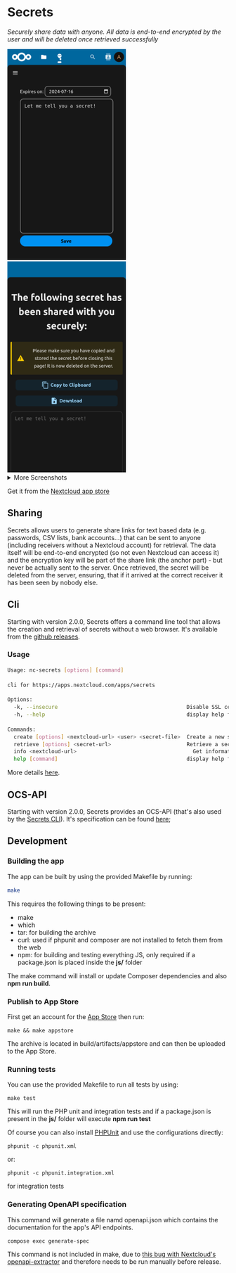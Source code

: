 <!--
SPDX-FileCopyrightText: Tobias Knöppler <thecalcaholic@web.de>
SPDX-License-Identifier: CC0-1.0
-->

# Secrets

*Securely share data with anyone. All data is end-to-end encrypted by the user and will be deleted once retrieved successfully*

<div>
    <img height="480" src="./screenshots/new_secret_phone.png">
    <img height="480" src="./screenshots/public_share_2_phone.png"/>
</div>

<details>
    <summary>More Screenshots</summary>
    <img height="480" src="./screenshots/share_link_phone.png">
    <img height="480" src="./screenshots/public_share_1_phone.png">
    <img height="350" src="./screenshots/public_share_2_phone.png"/>
    <img width="100%" src="./screenshots/new_secret.png"/>
    <img width="100%" src="./screenshots/share_link.png">
    <img width="100%" src="./screenshots/public_share_1.png">
    <img width="100%" src="./screenshots/public_share_2.png">
</details>

Get it from the [Nextcloud app store](https://apps.nextcloud.com/apps/secrets)

## Sharing

Secrets allows users to generate share links for text based data (e.g. passwords, CSV lists, bank accounts...) that can
be sent to anyone (including receivers without a Nextcloud account) for retrieval.
The data itself will be end-to-end encrypted (so not even Nextcloud can access it) and the encryption key will be part of
the share link (the anchor part) - but never be actually sent to the server.
Once retrieved, the secret will be deleted from the server, ensuring, that if it arrived at the correct receiver it has
been seen by nobody else.

## Cli

Starting with version 2.0.0, Secrets offers a command line tool that allows the creation and retrieval of secrets without a web browser.
It's available from the [github releases](https://github.com/thecalcaholic/nextcloud-secrets/releases).

### Usage

```sh
Usage: nc-secrets [options] [command]

cli for https://apps.nextcloud.com/apps/secrets

Options:
  -k, --insecure                                         Disable SSL certificate validation (FOR TESTING ONLY)
  -h, --help                                             display help for command

Commands:
  create [options] <nextcloud-url> <user> <secret-file>  Create a new secret
  retrieve [options] <secret-url>                        Retrieve a secret and print it to stdout
  info <nextcloud-url>                                     Get information about a Nextcloud Secrets API
  help [command]                                         display help for command
```

More details [here](./cli/README.md).

## OCS-API

Starting with version 2.0.0, Secrets provides an OCS-API (that's also used by the [Secrets CLI](#cli)).
It's specification can be found [here](./openapi.json);

## Development

### Building the app

The app can be built by using the provided Makefile by running:

```sh
make
```

This requires the following things to be present:
* make
* which
* tar: for building the archive
* curl: used if phpunit and composer are not installed to fetch them from the web
* npm: for building and testing everything JS, only required if a package.json is placed inside the **js/** folder

The make command will install or update Composer dependencies and also **npm run build**.

### Publish to App Store

First get an account for the [App Store](http://apps.nextcloud.com/) then run:

    make && make appstore

The archive is located in build/artifacts/appstore and can then be uploaded to the App Store.

### Running tests
You can use the provided Makefile to run all tests by using:

    make test

This will run the PHP unit and integration tests and if a package.json is present in the **js/** folder will execute **npm run test**

Of course you can also install [PHPUnit](http://phpunit.de/getting-started.html) and use the configurations directly:

    phpunit -c phpunit.xml

or:

    phpunit -c phpunit.integration.xml

for integration tests

### Generating OpenAPI specification

This command will generate a file namd openapi.json which contains the documentation for the app's API endpoints. 

```sh
compose exec generate-spec
```

This command is not included in make, due to [this bug with Nextcloud's openapi-extractor](https://github.com/nextcloud/openapi-extractor/issues/28)
and therefore needs to be run manually before release.

